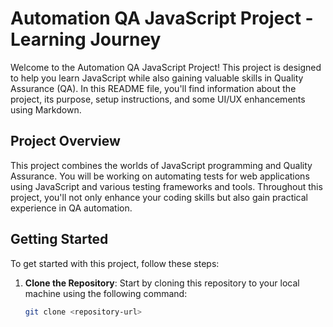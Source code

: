 # Automation QA JavaScript Project - Learning Journey

Welcome to the Automation QA JavaScript Project! This project is designed to help you learn JavaScript while also gaining valuable skills in Quality Assurance (QA). In this README file, you'll find information about the project, its purpose, setup instructions, and some UI/UX enhancements using Markdown.

## Project Overview

This project combines the worlds of JavaScript programming and Quality Assurance. You will be working on automating tests for web applications using JavaScript and various testing frameworks and tools. Throughout this project, you'll not only enhance your coding skills but also gain practical experience in QA automation.

## Getting Started

To get started with this project, follow these steps:

1. **Clone the Repository**: Start by cloning this repository to your local machine using the following command:

   ```bash
   git clone <repository-url>
   ```
